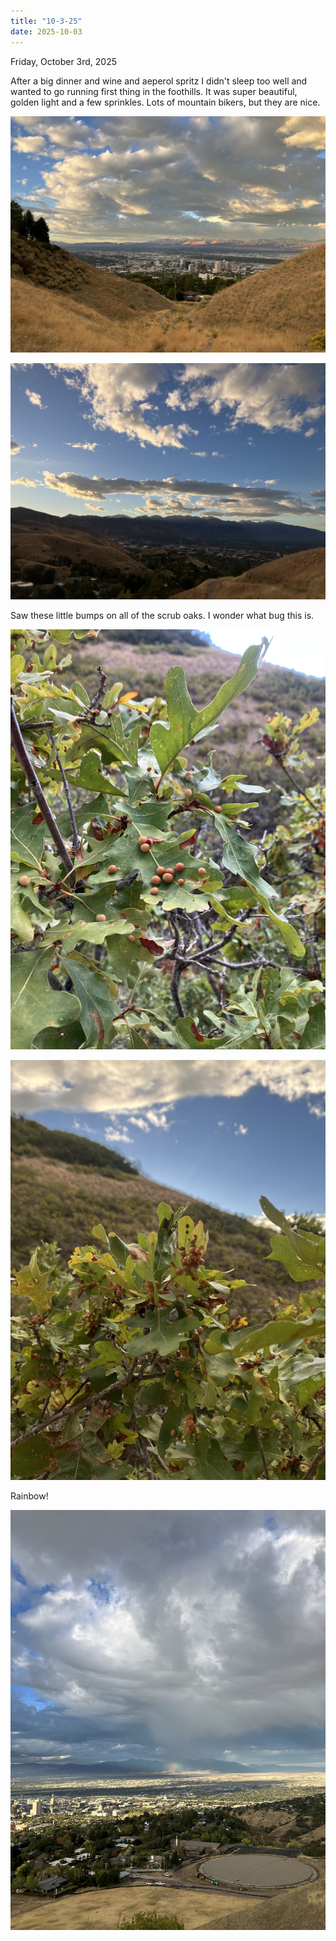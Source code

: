 ```yaml
---
title: "10-3-25"
date: 2025-10-03
---
```

Friday, October 3rd, 2025

After a big dinner and wine and aeperol spritz I didn't sleep too well and wanted to go running first thing in the foothills. It was super beautiful, golden light and a few sprinkles. Lots of mountain bikers, but they are nice.

![Image 1](./IMG_6426.jpeg)

![Image 2](./IMG_6427.jpeg)

Saw these little bumps on all of the scrub oaks. I wonder what bug this is.

![Image 3](./IMG_6428.jpeg)

![Image 4](./IMG_6429.jpeg)

Rainbow!

![Image 5](./IMG_6430.jpeg)


